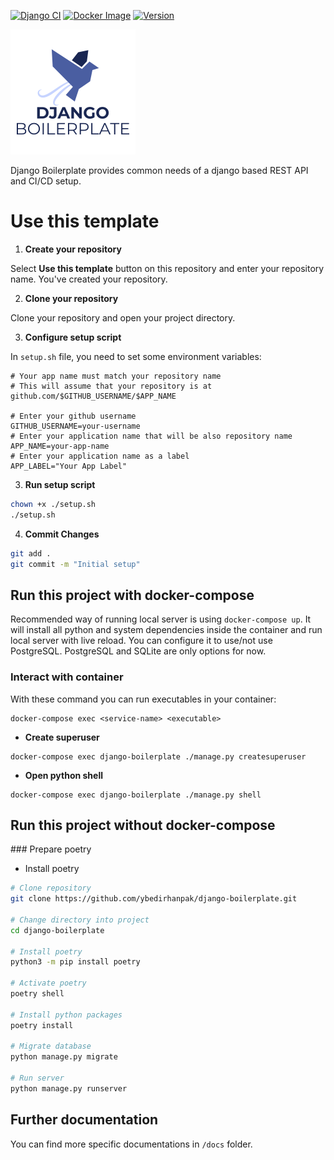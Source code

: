 [![Django CI](https://github.com/ybedirhanpak/django-boilerplate/workflows/Django%20CI/badge.svg?branch=master&event=push)](https://github.com/ybedirhanpak/django-boilerplate/actions?query=workflow%3A%22Django+CI%22)
[![Docker Image](https://github.com/ybedirhanpak/django-boilerplate/workflows/Docker%20Image/badge.svg?branch=master&event=push)](https://github.com/ybedirhanpak/django-boilerplate/actions?query=workflow%3A%22Docker+Image%22)
[![Version](https://img.shields.io/github/v/release/ybedirhanpak/django-boilerplate?include_prereleases)](https://github.com/ybedirhanpak/django-boilerplate/releases)

![Django Boilerplate](https://raw.githubusercontent.com/ybedirhanpak/django-boilerplate/master/logo/logo.png)

Django Boilerplate provides common needs of a django based REST API and CI/CD setup.

# Use this template

1. **Create your repository**

Select **Use this template** button on this repository and enter your repository name. You've created your repository.

2. **Clone your repository**

Clone your repository and open your project directory.

3. **Configure setup script**

In `setup.sh` file, you need to set some environment variables:

```
# Your app name must match your repository name
# This will assume that your repository is at github.com/$GITHUB_USERNAME/$APP_NAME

# Enter your github username
GITHUB_USERNAME=your-username
# Enter your application name that will be also repository name
APP_NAME=your-app-name
# Enter your application name as a label
APP_LABEL="Your App Label"
```

3. **Run setup script**

```bash
chown +x ./setup.sh
./setup.sh
```

4. **Commit Changes**

```bash
git add .
git commit -m "Initial setup"
```

## Run this project with docker-compose

Recommended way of running local server is using `docker-compose up`. It will install all python and system dependencies inside the container and run local server with live reload. You can configure it to use/not use PostgreSQL. PostgreSQL and SQLite are only options for now.

### Interact with container

With these command you can run executables in your container:

```
docker-compose exec <service-name> <executable>
```

- **Create superuser**

```
docker-compose exec django-boilerplate ./manage.py createsuperuser
```

- **Open python shell**

```
docker-compose exec django-boilerplate ./manage.py shell
```

## Run this project without docker-compose

### Prepare poetry

- Install poetry

```bash
# Clone repository
git clone https://github.com/ybedirhanpak/django-boilerplate.git

# Change directory into project
cd django-boilerplate

# Install poetry
python3 -m pip install poetry

# Activate poetry
poetry shell

# Install python packages
poetry install

# Migrate database
python manage.py migrate

# Run server
python manage.py runserver
```

## Further documentation

You can find more specific documentations in `/docs` folder.
